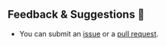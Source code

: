 ## Feedback & Suggestions 📢

- You can submit an [issue](/MoneyPrinterTurbo/issues) or
  a [pull request](https://github.com/harry0703/MoneyPrinterTurbo/pulls).
